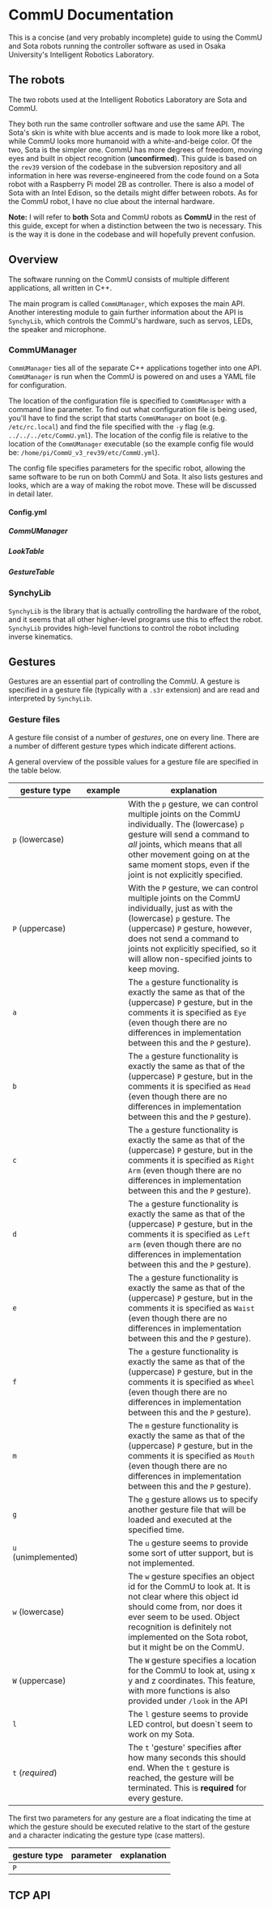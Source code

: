 # CommU Documentation

This is a concise (and very probably incomplete) guide to using the CommU and Sota robots running the controller software as used in Osaka University's Intelligent Robotics Laboratory. 

## The robots

The two robots used at the Intelligent Robotics Laboratory are Sota and CommU. 

They both run the same controller software and use the same API. The Sota's skin is white with blue accents and is made to look more like a robot, while CommU looks more humanoid with a white-and-beige color. Of the two, Sota is the simpler one. CommU has more degrees of freedom, moving eyes and built in object recognition (**unconfirmed**). This guide is based on the `rev39` version of the codebase in the subversion repository and all information in here was reverse-engineered from the code found on a Sota robot with a Raspberry Pi model 2B as controller. There is also a model of Sota with an Intel Edison, so the details might differ between robots. As for the CommU robot, I have no clue about the internal hardware.

**Note:** I will refer to **both** Sota and CommU robots as **CommU** in the rest of this guide, except for when a distinction between the two is necessary. This is the way it is done in the codebase and will hopefully prevent confusion.

## Overview

The software running on the CommU consists of multiple different applications, all written in C++. 

The main program is called `CommUManager`, which exposes the main API. Another interesting module to gain further information about the API is `SynchyLib`, which controls the CommU's hardware, such as servos, LEDs, the speaker and microphone.

### CommUManager

`CommUManager` ties all of the separate C++ applications together into one API. `CommUManager` is run when the CommU is powered on and uses a YAML file for configuration. 

The location of the configuration file is specified to `CommUManager` with a command line parameter. To find out what configuration file is being used, you'll have to find the script that starts `CommUManager` on boot (e.g. `/etc/rc.local`) and find the file specified with the `-y` flag (e.g. `../../../etc/CommU.yml`). The location of the config file is relative to the location of the `CommUManager` executable (so the example config file would be: `/home/pi/CommU_v3_rev39/etc/CommU.yml`).

The config file specifies parameters for the specific robot, allowing the same software to be run on both CommU and Sota. It also lists gestures and looks, which are a way of making the robot move. These will be discussed in detail later.

#### Config.yml

##### CommUManager

##### LookTable

##### GestureTable



### SynchyLib

`SynchyLib` is the library that is actually controlling the hardware of the robot, and it seems that all other higher-level programs use this to effect the robot. `SynchyLib` provides high-level functions to control the robot including inverse kinematics.


## Gestures

Gestures are an essential part of controlling the CommU. A gesture is specified in a gesture file (typically with a `.s3r` extension) and are read and interpreted by `SynchyLib`.

### Gesture files

A gesture file consist of a number of _gestures_, one on every line. There are a number of different gesture types which indicate different actions.

A general overview of the possible values for a gesture file are specified in the table below.



|     gesture type    | example | explanation|
| ------------------- | ------- | ---------- |
| `p` (lowercase)     |  | With the `p` gesture, we can control multiple joints on the CommU individually. The (lowercase) `p` gesture will send a command to _all_ joints, which means that all other movement going on at the same moment stops, even if the joint is not explicitly specified. |
| `P` (uppercase)     |  | With the `P` gesture, we can control multiple joints on the CommU individually, just as with the (lowercase) `p` gesture. The (uppercase) `P` gesture, however, does not send a command to joints not explicitly specified, so it will allow non-specified joints to keep moving. |
| `a`                 |  | The `a` gesture functionality is exactly the same as that of the (uppercase) `P` gesture, but in the comments it is specified as `Eye` (even though there are no differences in implementation between this and the `P` gesture). |
| `b`                 |  | The `a` gesture functionality is exactly the same as that of the (uppercase) `P` gesture, but in the comments it is specified as `Head` (even though there are no differences in implementation between this and the `P` gesture). |
| `c`                 |  | The `a` gesture functionality is exactly the same as that of the (uppercase) `P` gesture, but in the comments it is specified as `Right Arm` (even though there are no differences in implementation between this and the `P` gesture). |
| `d`                 |  | The `a` gesture functionality is exactly the same as that of the (uppercase) `P` gesture, but in the comments it is specified as `Left arm` (even though there are no differences in implementation between this and the `P` gesture). |
| `e`                 |  | The `a` gesture functionality is exactly the same as that of the (uppercase) `P` gesture, but in the comments it is specified as `Waist` (even though there are no differences in implementation between this and the `P` gesture). |
| `f`                 |  | The `a` gesture functionality is exactly the same as that of the (uppercase) `P` gesture, but in the comments it is specified as `Wheel` (even though there are no differences in implementation between this and the `P` gesture). |
| `m`                 |  | The `m` gesture functionality is exactly the same as that of the (uppercase) `P` gesture, but in the comments it is specified as `Mouth` (even though there are no differences in implementation between this and the `P` gesture). |
| `g`                 |  | The `g` gesture allows us to specify another gesture file that will be loaded and executed at the specified time. |
| `u` (unimplemented) |  | The `u` gesture seems to provide some sort of utter support, but is not implemented. |
| `w` (lowercase)     |  | The `w` gesture specifies an object id for the CommU to look at. It is not clear where this object id should come from, nor does it ever seem to be used. Object recognition is definitely not implemented on the Sota robot, but it might be on the CommU. |
| `W` (uppercase)     |  | The `W` gesture specifies a location for the CommU to look at, using x y and z coordinates. This feature, with more functions is also provided under `/look` in the API |
| `l`                 |  | The `l` gesture seems to provide LED control, but doesn`t seem to work on my Sota. |
| `t` (_required_)    |  | The `t` 'gesture' specifies after how many seconds this should end. When the `t` gesture is reached, the gesture will be terminated. This is **required** for every gesture.



The first two parameters for any gesture are a float indicating the time at which the gesture should be executed relative to the start of the gesture and a character indicating the gesture type (case matters).

| gesture type |  parameter  | explanation |
| ------------ | ----------- | ----------- |
| `P`          |             |




## TCP API


